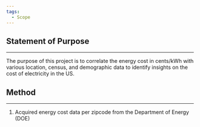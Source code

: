 ```yaml
---
tags:
  - Scope
---
```

## Statement of Purpose
---
The purpose of this project is to correlate the energy cost in cents/kWh with various location, census, and demographic data to identify insights on the cost of electricity in the US. 

## Method
---
1. Acquired energy cost data per zipcode from the Department of Energy (DOE)